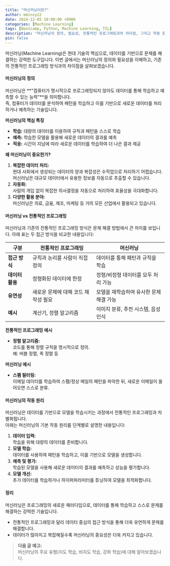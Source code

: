 ```yaml
---
title: "머신러닝이란?"
author: mminzy22
date: 2024-12-05 10:00:00 +0900
categories: [Machine Learning]
tags: [Bootcamp, Python, Machine Learning, TIL]
description: "머신러닝의 정의, 필요성, 전통적인 프로그래밍과의 차이점, 그리고 작동 원리에 대해 설명합니다."
pin: false
---
```



머신러닝(Machine Learning)은 현대 기술의 핵심으로, 데이터를 기반으로 문제를 해결하는 강력한 도구입니다. 이번 글에서는 머신러닝의 정의와 필요성을 이해하고, 기존의 전통적인 프로그래밍 방식과의 차이점을 살펴보겠습니다.


#### 머신러닝의 정의

머신러닝은 **"컴퓨터가 명시적으로 프로그래밍되지 않아도 데이터를 통해 학습하고 예측할 수 있는 능력"**을 의미합니다.  
즉, 컴퓨터가 데이터를 분석하여 패턴을 학습하고 이를 기반으로 새로운 데이터를 처리하거나 예측하는 기술입니다.

**머신러닝의 핵심 특징**
- **학습:** 대량의 데이터를 이용하여 규칙과 패턴을 스스로 학습
- **예측:** 학습한 모델을 활용해 새로운 데이터의 결과를 예측
- **적응:** 시간이 지남에 따라 새로운 데이터를 학습하여 더 나은 결과 제공

**왜 머신러닝이 중요한가?**
1. **복잡한 데이터 처리:**  
   현대 사회에서 생성되는 데이터의 양과 복잡성은 수작업으로 처리하기 어렵습니다. 머신러닝은 대규모 데이터에서 유용한 정보를 자동으로 추출할 수 있습니다.
2. **자동화:**  
   사람의 개입 없이 복잡한 의사결정을 자동으로 처리하여 효율성을 극대화합니다.
3. **다양한 활용 분야:**  
   머신러닝은 의료, 금융, 제조, 마케팅 등 거의 모든 산업에서 활용되고 있습니다.


#### 머신러닝 vs 전통적인 프로그래밍

머신러닝과 기존의 전통적인 프로그래밍 방식은 문제 해결 방법에서 큰 차이를 보입니다. 아래 표는 두 접근 방식을 비교한 내용입니다:

| **구분**            | **전통적인 프로그래밍**                                 | **머신러닝**                                     |
|---------------------|-------------------------------------------------------|------------------------------------------------|
| **접근 방식**       | 규칙과 논리를 사람이 직접 정의                        | 데이터를 통해 패턴과 규칙을 학습               |
| **데이터 활용**     | 정형화된 데이터에 한정                                | 정형/비정형 데이터를 모두 처리 가능            |
| **유연성**          | 새로운 문제에 대해 코드 재작성 필요                   | 모델을 재학습하여 유사한 문제 해결 가능         |
| **예시**            | 계산기, 정렬 알고리즘                                 | 이미지 분류, 추천 시스템, 음성 인식            |

**전통적인 프로그래밍 예시**
- **정렬 알고리즘:**  
  코드를 통해 정렬 규칙을 명시적으로 정의.  
  예: 버블 정렬, 퀵 정렬 등

**머신러닝 예시**
- **스팸 필터링:**  
  이메일 데이터를 학습하여 스팸/정상 메일의 패턴을 파악한 뒤, 새로운 이메일이 들어오면 스스로 분류.


#### 머신러닝의 작동 원리

머신러닝은 데이터를 기반으로 모델을 학습시키는 과정에서 전통적인 프로그래밍과 차별화됩니다.  
아래는 머신러닝의 기본 작동 원리를 단계별로 설명한 내용입니다:

1. **데이터 입력:**  
   학습을 위해 대량의 데이터를 준비합니다.
2. **모델 학습:**  
   데이터를 사용하여 패턴을 학습하고, 이를 기반으로 모델을 생성합니다.
3. **예측 및 평가:**  
   학습된 모델을 사용해 새로운 데이터의 결과를 예측하고 성능을 평가합니다.
4. **모델 개선:**  
   추가 데이터를 학습하거나 하이퍼파라미터를 튜닝하여 모델을 최적화합니다.


#### 정리

머신러닝은 프로그래밍의 새로운 패러다임으로, 데이터를 통해 학습하고 스스로 문제를 해결하는 강력한 기술입니다.  
- 전통적인 프로그래밍과 달리 데이터 중심의 접근 방식을 통해 더욱 유연하게 문제를 해결합니다.
- 데이터가 많아지고 복잡해질수록 머신러닝의 중요성은 더욱 커지고 있습니다.

> **다음 글 예고:**  
> 머신러닝의 주요 유형(지도 학습, 비지도 학습, 강화 학습)에 대해 알아보겠습니다.  
